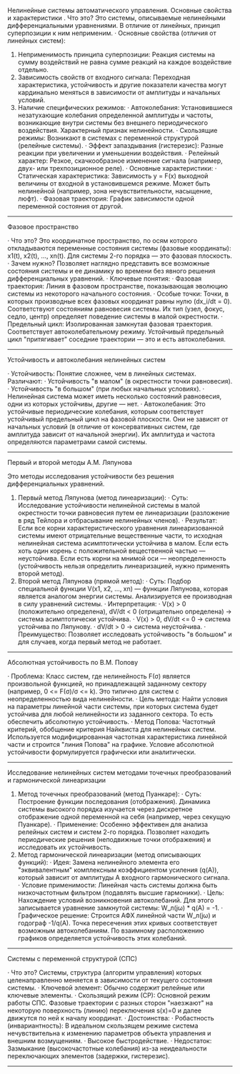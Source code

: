Нелинейные системы автоматического управления. Основные свойства и характеристики
. Что это? Это системы, описываемые нелинейными дифференциальными уравнениями. В отличие от линейных, принцип суперпозиции к ним неприменим.
· Основные свойства (отличия от линейных систем):
  1. Неприменимость принципа суперпозиции: Реакция системы на сумму воздействий не равна сумме реакций на каждое воздействие отдельно.
  2. Зависимость свойств от входного сигнала: Переходная характеристика, устойчивость и другие показатели качества могут кардинально меняться в зависимости от амплитуды и начальных условий.
  3. Наличие специфических режимов:
     · Автоколебания: Установившиеся незатухающие колебания определенной амплитуды и частоты, возникающие внутри системы без внешнего периодического воздействия. Характерный признак нелинейности.
     · Скользящие режимы: Возникают в системах с переменной структурой (релейные системы).
     · Эффект запаздывания (гистерезис): Разные реакции при увеличении и уменьшении воздействия.
     · Релейный характер: Резкое, скачкообразное изменение сигнала (например, двух- или трехпозиционное реле).
· Основные характеристики:
  · Статическая характеристика: Зависимость y = F(x) выходной величины от входной в установившемся режиме. Может быть нелинейной (например, зона нечувствительности, насыщение, люфт).
  · Фазовая траектория: График зависимости одной переменной состояния от другой.

---

Фазовое пространство

· Что это? Это координатное пространство, по осям которого откладываются переменные состояния системы (фазовые координаты): x1(t), x2(t), ..., xn(t). Для системы 2-го порядка — это фазовая плоскость.
· Зачем нужно? Позволяет наглядно представить все возможные состояния системы и ее динамику во времени без явного решения дифференциальных уравнений.
· Ключевые понятия:
  · Фазовая траектория: Линия в фазовом пространстве, показывающая эволюцию системы из некоторого начального состояния.
  · Особые точки: Точки, в которых производные всех фазовых координат равны нулю (dx_i/dt = 0). Соответствуют состояниям равновесия системы. Их тип (узел, фокус, седло, центр) определяет поведение системы в малой окрестности.
  · Предельный цикл: Изолированная замкнутая фазовая траектория. Соответствует автоколебательному режиму. Устойчивый предельный цикл "притягивает" соседние траектории — это и есть автоколебания.

---

Устойчивость и автоколебания нелинейных систем

· Устойчивость: Понятие сложнее, чем в линейных системах. Различают:
  · Устойчивость "в малом" (в окрестности точки равновесия).
  · Устойчивость "в большом" (при любых начальных условиях).
  · Нелинейная система может иметь несколько состояний равновесия, одни из которых устойчивы, другие — нет.
· Автоколебания: Это устойчивые периодические колебания, которым соответствует устойчивый предельный цикл на фазовой плоскости. Они не зависят от начальных условий (в отличие от консервативных систем, где амплитуда зависит от начальной энергии). Их амплитуда и частота определяются параметрами самой системы.

---

Первый и второй методы А.М. Ляпунова

Это методы исследования устойчивости без решения дифференциальных уравнений.

1. Первый метод Ляпунова (метод линеаризации):
   · Суть: Исследование устойчивости нелинейной системы в малой окрестности точки равновесия путем ее линеаризации (разложение в ряд Тейлора и отбрасывание нелинейных членов).
   · Результат: Если все корни характеристического уравнения линеаризованной системы имеют отрицательные вещественные части, то исходная нелинейная система асимптотически устойчива в малом. Если есть хоть один корень с положительной вещественной частью — неустойчива. Если есть корни на мнимой оси — неопределенность (устойчивость нельзя определить линеаризацией, нужно применять второй метод).
2. Второй метод Ляпунова (прямой метод):
   · Суть: Подбор специальной функции V(x1, x2, ..., xn) — функции Ляпунова, которая является аналогом энергии системы. Анализируется ее производная в силу уравнений системы.
   · Интерпретация:
     · V(x) > 0 (положительно определена), dV/dt < 0 (отрицательно определена) -> система асимптотически устойчива.
     · V(x) > 0, dV/dt <= 0 -> система устойчива по Ляпунову.
     · dV/dt > 0 -> система неустойчива.
   · Преимущество: Позволяет исследовать устойчивость "в большом" и для случаев, когда первый метод не работает.

---

Абсолютная устойчивость по В.М. Попову

· Проблема: Класс систем, где нелинейность F(σ) является произвольной функцией, но принадлежащей заданному сектору (например, 0 <= F(σ)/σ <= k). Это типично для систем с неопределенностью вида нелинейности.
· Цель метода: Найти условия на параметры линейной части системы, при которых система будет устойчива для любой нелинейности из заданного сектора. То есть обеспечить абсолютную устойчивость.
· Метод Попова: Частотный критерий, обобщение критерия Найквиста для нелинейных систем. Используется модифицированная частотная характеристика линейной части и строится "линия Попова" на графике. Условие абсолютной устойчивости формулируется графически или аналитически.

---

Исследование нелинейных систем методами точечных преобразований и гармонической линеаризации

1. Метод точечных преобразований (метод Пуанкаре):
   · Суть: Построение функции последования (отображения). Динамика системы высокого порядка изучается через дискретное отображение одной переменной на себя (например, через секущую Пуанкаре).
   · Применение: Особенно эффективен для анализа релейных систем и систем 2-го порядка. Позволяет находить периодические решения (неподвижные точки отображения) и исследовать их устойчивость.
2. Метод гармонической линеаризации (метод описывающих функций):
   · Идея: Замена нелинейного элемента его "эквивалентным" комплексным коэффициентом усиления (q(A)), который зависит от амплитуды A входного гармонического сигнала.
   · Условие применимости: Линейная часть системы должна быть низкочастотным фильтром (подавлять высшие гармоники).
   · Цель: Нахождение условий возникновения автоколебаний. Для этого записывается уравнение замкнутой системы: W_л(jω) * q(A) = -1.
   · Графическое решение: Строится АФХ линейной части W_л(jω) и годограф -1/q(A). Точка пересечения этих кривых соответствует возможным автоколебаниям. По взаимному расположению графиков определяется устойчивость этих колебаний.

---

Системы с переменной структурой (СПС)

· Что это? Системы, структура (алгоритм управления) которых целенаправленно меняется в зависимости от текущего состояния системы.
· Ключевой элемент: Обычно содержит релейные или ключевые элементы.
· Скользящий режим (СР): Основной режим работы СПС. Фазовые траектории с разных сторон "наезжают" на некоторую поверхность (линию) переключения s(x)=0 и далее движутся по ней к началу координат.
· Достоинства:
  · Робастность (инвариантность): В идеальном скользящем режиме система нечувствительна к изменению параметров объекта управления и внешним возмущениям.
  · Высокое быстродействие.
· Недостаток: Зазмыкание (высокочастотные колебания) из-за неидеальности переключающих элементов (задержки, гистерезис).

---

